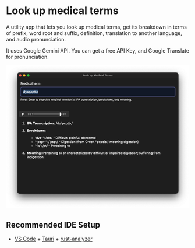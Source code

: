# Look up medical terms

A utility app that lets you look up medical terms, get its breakdown in terms of prefix, word root and suffix, definition, translation to another language, and audio pronunciation.

It uses Google Gemini API. You can get a free API Key, and Google Translate for pronunciation.

![](./screenshot.png)

## Recommended IDE Setup

- [VS Code](https://code.visualstudio.com/) + [Tauri](https://marketplace.visualstudio.com/items?itemName=tauri-apps.tauri-vscode) + [rust-analyzer](https://marketplace.visualstudio.com/items?itemName=rust-lang.rust-analyzer)
